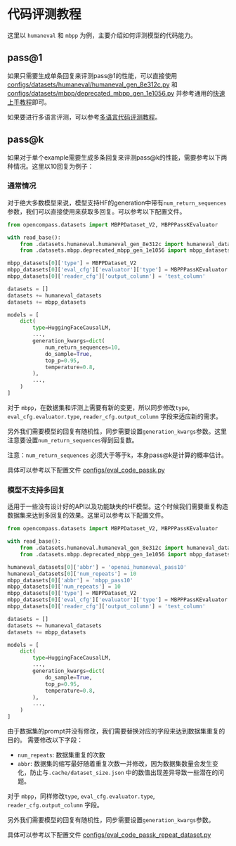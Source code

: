 # 代码评测教程

这里以 `humaneval` 和 `mbpp` 为例，主要介绍如何评测模型的代码能力。

## pass@1

如果只需要生成单条回复来评测pass@1的性能，可以直接使用[configs/datasets/humaneval/humaneval_gen_8e312c.py](https://github.com/open-compass/opencompass/blob/main/configs/datasets/humaneval/humaneval_gen_8e312c.py) 和 [configs/datasets/mbpp/deprecated_mbpp_gen_1e1056.py](https://github.com/open-compass/opencompass/blob/main/configs/datasets/mbpp/deprecated_mbpp_gen_1e1056.py) 并参考通用的[快速上手教程](../get_started/quick_start.md)即可。

如果要进行多语言评测，可以参考[多语言代码评测教程](./code_eval_service.md)。

## pass@k

如果对于单个example需要生成多条回复来评测pass@k的性能，需要参考以下两种情况。这里以10回复为例子：

### 通常情况

对于绝大多数模型来说，模型支持HF的generation中带有`num_return_sequences` 参数，我们可以直接使用来获取多回复。可以参考以下配置文件。

```python
from opencompass.datasets import MBPPDataset_V2, MBPPPassKEvaluator

with read_base():
    from .datasets.humaneval.humaneval_gen_8e312c import humaneval_datasets
    from .datasets.mbpp.deprecated_mbpp_gen_1e1056 import mbpp_datasets

mbpp_datasets[0]['type'] = MBPPDataset_V2
mbpp_datasets[0]['eval_cfg']['evaluator']['type'] = MBPPPassKEvaluator
mbpp_datasets[0]['reader_cfg']['output_column'] = 'test_column'

datasets = []
datasets += humaneval_datasets
datasets += mbpp_datasets

models = [
    dict(
        type=HuggingFaceCausalLM,
        ...,
        generation_kwargs=dict(
            num_return_sequences=10,
            do_sample=True,
            top_p=0.95,
            temperature=0.8,
        ),
        ...,
    )
]
```

对于 `mbpp`，在数据集和评测上需要有新的变更，所以同步修改`type`, `eval_cfg.evaluator.type`, `reader_cfg.output_column` 字段来适应新的需求。

另外我们需要模型的回复有随机性，同步需要设置`generation_kwargs`参数。这里注意要设置`num_return_sequences`得到回复数。

注意：`num_return_sequences` 必须大于等于k，本身pass@k是计算的概率估计。

具体可以参考以下配置文件
[configs/eval_code_passk.py](https://github.com/open-compass/opencompass/blob/main/configs/eval_code_passk.py)

### 模型不支持多回复

适用于一些没有设计好的API以及功能缺失的HF模型。这个时候我们需要重复构造数据集来达到多回复的效果。这里可以参考以下配置文件。

```python
from opencompass.datasets import MBPPDataset_V2, MBPPPassKEvaluator

with read_base():
    from .datasets.humaneval.humaneval_gen_8e312c import humaneval_datasets
    from .datasets.mbpp.deprecated_mbpp_gen_1e1056 import mbpp_datasets

humaneval_datasets[0]['abbr'] = 'openai_humaneval_pass10'
humaneval_datasets[0]['num_repeats'] = 10
mbpp_datasets[0]['abbr'] = 'mbpp_pass10'
mbpp_datasets[0]['num_repeats'] = 10
mbpp_datasets[0]['type'] = MBPPDataset_V2
mbpp_datasets[0]['eval_cfg']['evaluator']['type'] = MBPPPassKEvaluator
mbpp_datasets[0]['reader_cfg']['output_column'] = 'test_column'

datasets = []
datasets += humaneval_datasets
datasets += mbpp_datasets

models = [
    dict(
        type=HuggingFaceCausalLM,
        ...,
        generation_kwargs=dict(
            do_sample=True,
            top_p=0.95,
            temperature=0.8,
        ),
        ...,
    )
]
```

由于数据集的prompt并没有修改，我们需要替换对应的字段来达到数据集重复的目的。
需要修改以下字段：

- `num_repeats`: 数据集重复的次数
- `abbr`: 数据集的缩写最好随着重复次数一并修改，因为数据集数量会发生变化，防止与`.cache/dataset_size.json` 中的数值出现差异导致一些潜在的问题。

对于 `mbpp`，同样修改`type`, `eval_cfg.evaluator.type`, `reader_cfg.output_column` 字段。

另外我们需要模型的回复有随机性，同步需要设置`generation_kwargs`参数。

具体可以参考以下配置文件
[configs/eval_code_passk_repeat_dataset.py](https://github.com/open-compass/opencompass/blob/main/configs/eval_code_passk_repeat_dataset.py)
